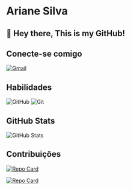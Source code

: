 # Ariane Silva
## 👋 Hey there, This is my GitHub!

## Conecte-se comigo
[![Gmail](https://img.shields.io/badge/Gmail-333333?style=for-the-badge&logo=gmail&logoColor=red)](mailto:francisca.silva@alu.ufc.br)


## Habilidades
![GitHub](https://img.shields.io/badge/GitHub-100000?style=for-the-badge&logo=github&logoColor=white)
![Git](https://img.shields.io/badge/Git-100000?style=for-the-badge&logo=git&logoColor=white)


## GitHub Stats
![GitHub Stats](https://github-readme-stats.vercel.app/api?username=ArianeSilva10&theme=transparent&bg_color=EC63A1&border_color=97D1ED&show_icons=true&icon_color=97D1ED&title_color=FFF&text_color=FFF)


## Contribuições
[![Repo Card](https://github-readme-stats.vercel.app/api/pin/?username=ArianeSilva10&repo=dio-lab-open-source&bg_color=EC63A1&border_color=FFF&show_icons=true&icon_color=FFF&title_color=FFF&text_color=FFF)](https://github.com/ArianeSilva10/dio-lab-open-source)

[![Repo Card](https://github-readme-stats.vercel.app/api/pin/?username=ArianeSilva10&repo=Projeto_bancario&bg_color=EC63A1&border_color=FFF&show_icons=true&icon_color=FFF&title_color=FFF&text_color=FFF)](https://github.com/ArianeSilva10/Projeto_bancario)
